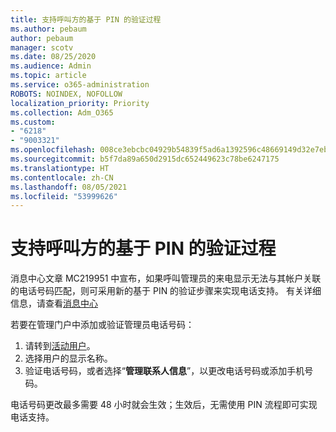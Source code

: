 ```yaml
---
title: 支持呼叫方的基于 PIN 的验证过程
ms.author: pebaum
author: pebaum
manager: scotv
ms.date: 08/25/2020
ms.audience: Admin
ms.topic: article
ms.service: o365-administration
ROBOTS: NOINDEX, NOFOLLOW
localization_priority: Priority
ms.collection: Adm_O365
ms.custom:
- "6218"
- "9003321"
ms.openlocfilehash: 008ce3ebcbc04929b54839f5ad6a1392596c48669149d32e7ebe6159bedf9036
ms.sourcegitcommit: b5f7da89a650d2915dc652449623c78be6247175
ms.translationtype: HT
ms.contentlocale: zh-CN
ms.lasthandoff: 08/05/2021
ms.locfileid: "53999626"
---
```

# <a name="pin-based-verification-process-for-support-callers"></a>支持呼叫方的基于 PIN 的验证过程

消息中心文章 MC219951 中宣布，如果呼叫管理员的来电显示无法与其帐户关联的电话号码匹配，则可采用新的基于 PIN 的验证步骤来实现电话支持。 有关详细信息，请查看[消息中心](https://admin.microsoft.com/AdminPortal/Home#/MessageCenter) 

若要在管理门户中添加或验证管理员电话号码：  

1. 请转到[活动用户](https://admin.microsoft.com/AdminPortal/Home#/users)。
2. 选择用户的显示名称。
3. 验证电话号码，或者选择“**管理联系人信息**”，以更改电话号码或添加手机号码。     

电话号码更改最多需要 48 小时就会生效；生效后，无需使用 PIN 流程即可实现电话支持。